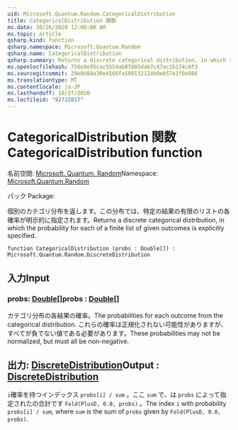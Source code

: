 ```yaml
---
uid: Microsoft.Quantum.Random.CategoricalDistribution
title: CategoricalDistribution 関数
ms.date: 10/26/2020 12:00:00 AM
ms.topic: article
qsharp.kind: function
qsharp.namespace: Microsoft.Quantum.Random
qsharp.name: CategoricalDistribution
qsharp.summary: Returns a discrete categorical distribution, in which the probability for each of a finite list of given outcomes is explicitly specified.
ms.openlocfilehash: 756e9e95cac5554ab8f885dab7c47ac1b174c0f3
ms.sourcegitcommit: 29e0d88a30e4166fa580132124b0eb57e1f0e986
ms.translationtype: MT
ms.contentlocale: ja-JP
ms.lasthandoff: 10/27/2020
ms.locfileid: "92722817"
---
```

# <a name="categoricaldistribution-function"></a><span data-ttu-id="3b6f5-102">CategoricalDistribution 関数</span><span class="sxs-lookup"><span data-stu-id="3b6f5-102">CategoricalDistribution function</span></span>

<span data-ttu-id="3b6f5-103">名前空間: [Microsoft. Quantum. Random](xref:Microsoft.Quantum.Random)</span><span class="sxs-lookup"><span data-stu-id="3b6f5-103">Namespace: [Microsoft.Quantum.Random](xref:Microsoft.Quantum.Random)</span></span>

<span data-ttu-id="3b6f5-104">パック [](https://nuget.org/packages/)</span><span class="sxs-lookup"><span data-stu-id="3b6f5-104">Package: [](https://nuget.org/packages/)</span></span>


<span data-ttu-id="3b6f5-105">個別のカテゴリ分布を返します。この分布では、特定の結果の有限のリストの各確率が明示的に指定されます。</span><span class="sxs-lookup"><span data-stu-id="3b6f5-105">Returns a discrete categorical distribution, in which the probability for each of a finite list of given outcomes is explicitly specified.</span></span>

```qsharp
function CategoricalDistribution (probs : Double[]) : Microsoft.Quantum.Random.DiscreteDistribution
```


## <a name="input"></a><span data-ttu-id="3b6f5-106">入力</span><span class="sxs-lookup"><span data-stu-id="3b6f5-106">Input</span></span>

### <a name="probs--double"></a><span data-ttu-id="3b6f5-107">probs: [Double](xref:microsoft.quantum.lang-ref.double)[]</span><span class="sxs-lookup"><span data-stu-id="3b6f5-107">probs : [Double](xref:microsoft.quantum.lang-ref.double)[]</span></span>

<span data-ttu-id="3b6f5-108">カテゴリ分布の各結果の確率。</span><span class="sxs-lookup"><span data-stu-id="3b6f5-108">The probabilities for each outcome from the categorical distribution.</span></span>
<span data-ttu-id="3b6f5-109">これらの確率は正規化されない可能性がありますが、すべてが負でない値である必要があります。</span><span class="sxs-lookup"><span data-stu-id="3b6f5-109">These probabilities may not be normalized, but must all be non-negative.</span></span>



## <a name="output--discretedistribution"></a><span data-ttu-id="3b6f5-110">出力: [DiscreteDistribution](xref:Microsoft.Quantum.Random.DiscreteDistribution)</span><span class="sxs-lookup"><span data-stu-id="3b6f5-110">Output : [DiscreteDistribution](xref:Microsoft.Quantum.Random.DiscreteDistribution)</span></span>

<span data-ttu-id="3b6f5-111">`i`確率を持つインデックス `probs[i] / sum` 。ここ `sum` で、は `probs` によって指定されたの合計です `Fold(PlusD, 0.0, probs)` 。</span><span class="sxs-lookup"><span data-stu-id="3b6f5-111">The index `i` with probability `probs[i] / sum`, where `sum` is the sum of `probs` given by `Fold(PlusD, 0.0, probs)`.</span></span>